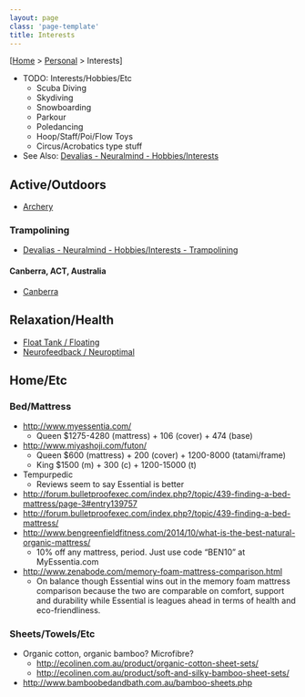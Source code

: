 ```yaml
---
layout: page
class: 'page-template'
title: Interests
---
```


[[Home](/) > [Personal](/personal/) > Interests]

* TODO: Interests/Hobbies/Etc
  * Scuba Diving
  * Skydiving
  * Snowboarding
  * Parkour
  * Poledancing
  * Hoop/Staff/Poi/Flow Toys
  * Circus/Acrobatics type stuff
* See Also: [Devalias - Neuralmind - Hobbies/Interests](https://alias1.github.io/devalias-neuralmind/#!hobbies-interests/hobbies-interests.md)

## Active/Outdoors

* [Archery](archery/)

### Trampolining

* [Devalias - Neuralmind - Hobbies/Interests - Trampolining](https://alias1.github.io/devalias-neuralmind/#!hobbies-interests/hobbies-interests.md#Trampolining)

#### Canberra, ACT, Australia

* [Canberra](/personal/interests/canberra)

## Relaxation/Health

* [Float Tank / Floating](/personal/interests/floating/)
* [Neurofeedback / Neuroptimal](/personal/interests/neurofeedback/)

## Home/Etc

### Bed/Mattress

* http://www.myessentia.com/
  * Queen $1275-4280 (mattress) + 106 (cover) + 474 (base)
* http://www.miyashoji.com/futon/
  * Queen $600 (mattress) + 200 (cover) + 1200-8000 (tatami/frame)
  * King $1500 (m) + 300 (c) + 1200-15000 (t)
* Tempurpedic
  * Reviews seem to say Essential is better
* http://forum.bulletproofexec.com/index.php?/topic/439-finding-a-bed-mattress/page-3#entry139757
* http://forum.bulletproofexec.com/index.php?/topic/439-finding-a-bed-mattress/
* http://www.bengreenfieldfitness.com/2014/10/what-is-the-best-natural-organic-mattress/
  * 10% off any mattress, period. Just use code “BEN10” at MyEssentia.com
* http://www.zenabode.com/memory-foam-mattress-comparison.html
  * On balance though Essential wins out in the memory foam mattress comparison because the two are comparable on comfort, support and durability while Essential is leagues ahead in terms of health and eco-friendliness.

### Sheets/Towels/Etc

* Organic cotton, organic bamboo? Microfibre?
  * http://ecolinen.com.au/product/organic-cotton-sheet-sets/
  * http://ecolinen.com.au/product/soft-and-silky-bamboo-sheet-sets/
* http://www.bamboobedandbath.com.au/bamboo-sheets.php
